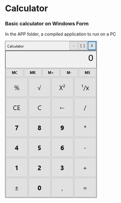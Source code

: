 # Calculator
### Basic calculator on Windows Form
In the APP folder, a compiled application to run on a PC

<img src="https://github.com/Erykalin1986/Calculator/raw/master/Calculator/images/app.jpg" alt="App" height="518">
